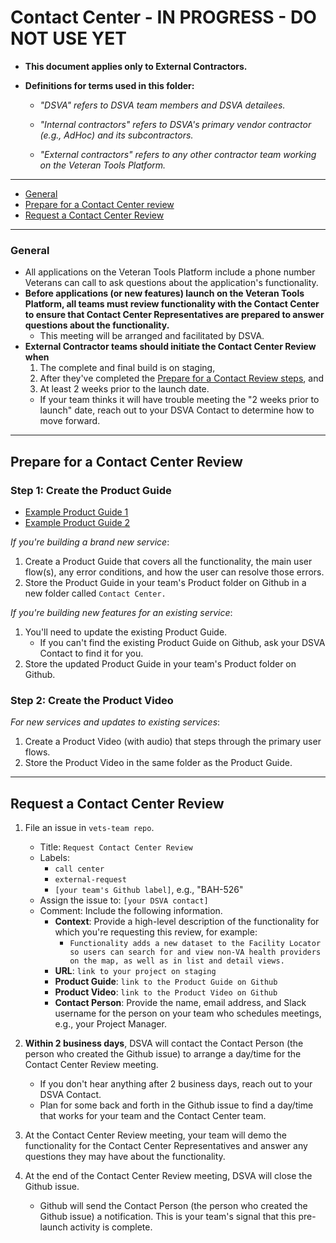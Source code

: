 # Contact Center - IN PROGRESS - DO NOT USE YET

* **This document applies only to External Contractors.**

* **Definitions for terms used in this folder:**

  * *"DSVA" refers to DSVA team members and DSVA detailees.*

  * *"Internal contractors" refers to DSVA's primary vendor contractor (e.g., AdHoc) and its subcontractors.*

  * *"External contractors" refers to any other contractor team working on the Veteran Tools Platform.*

<hr>

* [General](#general)
* [Prepare for a Contact Center review](#prepare-for-a-contact-center-review)
* [Request a Contact Center Review](#request-a-contact-center-review)

<hr>

### General

* All applications on the Veteran Tools Platform include a phone number Veterans can call to ask questions about the application's functionality.
* **Before applications (or new features) launch on the Veteran Tools Platform, all teams must review functionality with the Contact Center to ensure that Contact Center Representatives are prepared to answer questions about the functionality.**
  * This meeting will be arranged and facilitated by DSVA.
* **External Contractor teams should initiate the Contact Center Review when** 
  1. The complete and final build is on staging,
  1. After they've completed the [Prepare for a Contact Review steps](#prepare-for-a-contact-center-review), and
  1. At least 2 weeks prior to the launch date.
    * If your team thinks it will have trouble meeting the "2 weeks prior to launch" date, reach out to your DSVA Contact to determine how to move forward.

<hr>

## Prepare for a Contact Center Review

### Step 1: Create the Product Guide

* <a href="https://github.com/department-of-veterans-affairs/vets-work-practices/blob/master/Templates/sample-product-guide-1.pdf" target="_blank">Example Product Guide 1</a>
* <a href="https://github.com/department-of-veterans-affairs/vets-work-practices/blob/master/Templates/sample-product-guide-2.pdf" target="_blank">Example Product Guide 2</a>

*If you're building a brand new service*:

  1. Create a Product Guide that covers all the functionality, the main user flow(s), any error conditions, and how the user can resolve those errors.
  1. Store the Product Guide in your team's Product folder on Github in a new folder called ```Contact Center.```

*If you're building new features for an existing service*:

  1. You'll need to update the existing Product Guide.
      * If you can't find the existing Product Guide on Github, ask your DSVA Contact to find it for you.
  1. Store the updated Product Guide in your team's Product folder on Github.


### Step 2: Create the Product Video

*For new services and updates to existing services*:

  1. Create a Product Video (with audio) that steps through the primary user flows.
  1. Store the Product Video in the same folder as the Product Guide.  

<hr>

## Request a Contact Center Review

1. File an issue in ```vets-team repo```.
    * Title: ```Request Contact Center Review```
    * Labels:
      * ```call center```
      * ```external-request```
      * ```[your team's Github label]```, e.g., "BAH-526"
    * Assign the issue to: ```[your DSVA contact]```
    * Comment: Include the following information.
      * **Context**: Provide a high-level description of the functionality for which you're requesting this review, for example:
        * ```Functionality adds a new dataset to the Facility Locator so users can search for and view non-VA health providers on the map, as well as in list and detail views.```
      * **URL**: ```link to your project on staging```
      * **Product Guide**: ```link to the Product Guide on Github```
      * **Product Video**: ```link to the Product Video on Github```
      * **Contact Person**: Provide the name, email address, and Slack username for the person on your team who schedules meetings, e.g., your Project Manager.

1. **Within 2 business days**, DSVA will contact the Contact Person (the person who created the Github issue) to arrange a day/time for the Contact Center Review meeting.
    * If you don't hear anything after 2 business days, reach out to your DSVA Contact.
    * Plan for some back and forth in the Github issue to find a day/time that works for your team and the Contact Center team.
1. At the Contact Center Review meeting, your team will demo the functionality for the Contact Center Representatives and answer any questions they may have about the functionality.
1. At the end of the Contact Center Review meeting, DSVA will close the Github issue.
    * Github will send the Contact Person (the person who created the Github issue) a notification. This is your team's signal that this pre-launch activity is complete.
